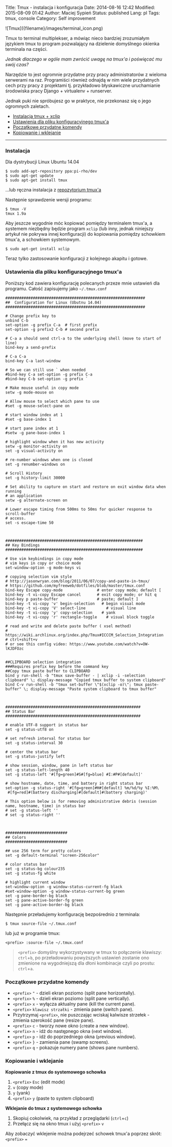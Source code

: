 Title:    Tmux - instalacja i konfiguracja
Date:     2014-08-16 12:42
Modified: 2015-08-09 01:42
Author:   Maciej Sypień
Status:   published
Lang:     pl
Tags:     tmux, console
Category: Self improvement


<div class="intro-image-sm" markdown="1">
  ![Tmux]({filename}/images/terminal_icon.png)
</div>

Tmux to terminal multiplekser, a mówiąc nieco bardziej zrozumiałym językiem tmux to program pozwalający na dzielenie domyślnego okienka terminala na części.

*Jednak dlaczego w ogóle mam zwrócić uwagę na tmux'a i poświęcać mu swój czas?*

Narzędzie to jest ogromnie przydatne przy pracy administratorów z wieloma serwerami na raz. Programiści również odnajdą w nim wiele przydatnych cech przy pracy z projektami tj. przykładowo błyskawiczne uruchamianie środowiska pracy Django + virtualenv + runserver.

Jednak puki nie spróbujesz go w praktyce, nie przekonasz się o jego ogromnych zaletach.

<!--more-->

<p style="clear:both">
</p>

*   [Instalacja tmux + xclip][1]
*   [Ustawienia dla pliku konfiguracyjnego tmux'a][2]
*   [Początkowe przydatne komendy][3]
*   [Kopiowanie i wklejanie][4]

* * *

### <a name="instalacja" class="jumptarget"></a> Instalacja

Dla dystrybucji Linux Ubuntu 14.04

    $ sudo add-apt-repository ppa:pi-rho/dev
    $ sudo apt-get update
    $ sudo apt-get install tmux
    

...lub ręczna instalacja z [repozytorium tmux'a][5]

Następnie sprawdzenie wersji programu:

    $ tmux -V
    tmux 1.9a
    

Aby jeszcze wygodnie móc kopiować pomiędzy terminalem tmux'a, a systemem niezbędny będzie program `xclip` (lub inny, jednak niniejszy artykuł nie pokrywa innej konfiguracji) do kopiowania pomiędzy schowkiem tmux'a, a schowkiem systemowym.

    $ sudo apt-get install xclip
    

Teraz tylko zastosowanie konfiguracji z kolejnego akapitu i gotowe.

### <a name="konfiguracja" class="jumptarget"></a> Ustawienia dla pliku konfiguracyjnego tmux'a

Poniższy kod zawiera konfigurację polecanych przeze mnie ustawień dla programu. Całość zapisujemy jako `~/.tmux.conf`

    #############################################################
    ##  Configuration for Linux (Ubutnu 14.04)
    #############################################################
    
    # Change prefix key to
    unbind C-b
    set-option -g prefix C-a  # first prefix
    set-option -g prefix2 C-b # second prefix
    
    # C-a a should send ctrl-a to the underlying shell (move to start of line)
    bind-key a send-prefix
    
    # C-a C-a
    bind-key C-a last-window
    
    # So we can still use ` when needed
    #bind-key C-a set-option -g prefix C-a
    #bind-key C-b set-option -g prefix `
    
    # Make mouse useful in copy mode
    setw -g mode-mouse on
    
    # Allow mouse to select which pane to use
    #set -g mouse-select-pane on
    
    # start window index at 1
    #set -g base-index 1
    
    # start pane index at 1
    #setw -g pane-base-index 1
    
    # highlight window when it has new activity
    setw -g monitor-activity on
    set -g visual-activity on
    
    # re-number windows when one is closed
    set -g renumber-windows on
    
    # Scroll History
    set -g history-limit 30000
    
    # Set ability to capture on start and restore on exit window data when running
    # an application
    setw -g alternate-screen on
    
    # Lower escape timing from 500ms to 50ms for quicker response to scroll-buffer
    # access.
    set -s escape-time 50
    
    
    
    ############################################################
    ## Key Bindings
    ############################################################
    
    # Use vim keybindings in copy mode
    # vim keys in copy or choice mode
    set-window-option -g mode-keys vi
    
    # copying selection vim style
    # http://jasonwryan.com/blog/2011/06/07/copy-and-paste-in-tmux/
    # https://github.com/myfreeweb/dotfiles/blob/master/tmux.conf
    bind-key Escape copy-mode               # enter copy mode; default [
    bind-key -t vi-copy Escape cancel       # exit copy mode; or hit q
    bind-key p paste-buffer                 # paste; default ]
    bind-key -t vi-copy 'v' begin-selection   # begin visual mode
    bind-key -t vi-copy 'V' select-line         # visual line
    bind-key -t vi-copy 'y' copy-selection    # yank
    bind-key -t vi-copy 'r' rectangle-toggle    # visual block toggle
    
    # read and write and delete paste buffer ( xsel method)
    # https://wiki.archlinux.org/index.php/Tmux#ICCCM_Selection_Integration
    # ctrl+shift+v
    # or see this config video: https://www.youtube.com/watch?v=OW-lKJDFOzc
    
    
    ##CLIPBOARD selection integration
    ###Requires prefix key before the command key
    ##Copy tmux paste buffer to CLIPBOARD
    bind y run-shell -b "tmux save-buffer - | xclip -i -selection clipboard" \; display-message "Copied tmux buffer to system clipboard"
    bind C-v run-shell -b "tmux set-buffer \"$(xclip -o)\"; tmux paste-buffer" \; display-message "Paste system clipboard to tmux buffer"
    
    
    
    ###########################################################
    ## Status Bar
    ###########################################################
    
    # enable UTF-8 support in status bar
    set -g status-utf8 on
    
    # set refresh interval for status bar
    set -g status-interval 30
    
    # center the status bar
    set -g status-justify left
    
    # show session, window, pane in left status bar
    set -g status-left-length 40
    set -g status-left '#[fg=green]#S#[fg=blue] #I:#P#[default]'
    
    # show hostname, date, time, and battery in right status bar
    set-option -g status-right '#[fg=green]#H#[default] %m/%d/%y %I:%M\
     #[fg=red]#(battery discharging)#[default]#(battery charging)'
    
    # This option below is for removing administrative debris (session name, hostname, time) in status bar
    # set -g status-left ''
    # set -g status-right ''
    
    
    
    ###########################
    ## Colors
    ###########################
    
    ## use 256 term for pretty colors
    set -g default-terminal "screen-256color"
    
    # color status bar
    set -g status-bg colour235
    set -g status-fg white
    
    # highlight current window
    set-window-option -g window-status-current-fg black
    #set-window-option -g window-status-current-bg green
    set -g pane-border-bg black
    set -g pane-active-border-fg green
    set -g pane-active-border-bg black
    

Następnie przeładujemy konfigurację bezpośrednio z terminala:

    $ tmux source-file ~/.tmux.conf
    

lub już w programie tmux:

    <prefix> :source-file ~/.tmux.conf
    

> `<prefix>` domyślny wykorzystywany w tmux to połączenie klawiszy: `ctrl`+`b`, po przeładowaniu powyższych ustawień zostanie ono zmienione na wygodniejszą dla dłoni kombinacje czyli po prostu: `ctrl`+`a`.

### <a name="przydatne-komendy" class="jumptarget"></a> Początkowe przydatne komendy

*   `<prefix>` `"` - dzieli ekran poziomo (split pane horizontally).
*   `<prefix>` `%` - dzieli ekran poziomo (split pane vertically).
*   `<prefix>` `x` - wyłącza aktualny pane (kill the current pane).
*   `<prefix>` `klawisz strzałki` - zmienia pane (switch pane).
*   Przytrzymaj `<prefix>`, nie puszczając wciskaj kalwisze strzełek - zmienia szerokość pane (resize pane).
*   `<prefix>` `c` - tworzy nowe okno (`c`reate a new window).
*   `<prefix>` `n` - idź do następnego okna (`n`ext window).
*   `<prefix>` `p` - idź do poprzedniego okna (`p`revious window).
*   `<prefix>` `}` - zamienia pane (swamp screens).
*   `<prefix>` `q` - pokazuje numery pane (shows pane numbers).

### <a name="kopiowanie-i-wklejanie" class="jumptarget"></a> Kopiowanie i wklejanie

**Kopiowanie z tmux do systemowego schowka**

1.  `<prefix>` `Esc` (edit mode)
2.  `v` (copy mode)
3.  `y` (yank)
4.  `<prefix>` `y` (paste to system clipboard)

**Wklejanie do tmux z systemowego schowka**

1.  Skopiuj cokolwiek, na przykład z przeglądarki (`ctrl`+`c`)
2.  Przełącz się na okno tmux i użyj `<prefix>` `v`

Aby zobaczyć wklejenie można podejrzeć schowek tmux'a poprzez skrót: `<prefix>` `=`

 [1]: #instalacja
 [2]: #konfiguracja
 [3]: #przydatne-komendy
 [4]: #kopiowanie-i-wklejanie
 [5]: http://sourceforge.net/projects/tmux/files/tmux/

